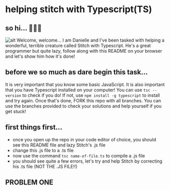 # helping stitch with Typescript(TS)

## so hi... 👋🏾😌
![alt](https://i.giphy.com/media/v1.Y2lkPTc5MGI3NjExdXRvM293cTN0bWl4ejUzMHhmdmpjcnR3bXB1ajlkanpiYzV5anM3ayZlcD12MV9pbnRlcm5hbF9naWZfYnlfaWQmY3Q9Zw/OnnUZxcHsbBN6/giphy.gif)
Welcome, welcome...
I am Danielle and I've been tasked with helping a wonderful, terrible creature called Stitch with Typescript.
He's a great programmer but quite lazy, follow along with this README on your browser and let's show him how it's done!

## before we so much as dare begin this task...
It is very important that you know some basic JavaScript. 
It is also important that you have Typescript installed on your computer! You can use `tsc --version` to check if you do! If not, use `npm install -g typescript` to install and try again.
Once that's done, FORK this repo with all branches. You can use the branches provided to check your solutions and help yourself if you get stuck!

## first things first...
- once you open up the repo in your code editor of choice, you should see this README file and lazy Stitch's .js file
- change this .js file to a .ts file
- now use the command `tsc name-of-file.ts` to compile a .js file
- you should see quite a few errors, let's try and help Stitch by correcting his .ts file (NOT THE .JS FILE!!)


## PROBLEM ONE
